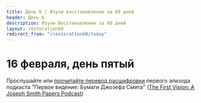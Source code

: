 ```yaml
---
title: Дeнь 6 | Изучи восстановление за 60 дней
header: День 6
description: Изучи Восстановление за 60 дней
layout: restoration60
redirect_from: "/restoration60/today"
---
```


# 16 февраля, день пятый

Прослушайте или [прочитайте перевод расшифровки](/restoration60/articles/podcast_first_vision_episode_1) первого эпизода подкаста "Первое видение: Бумаги Джозефа Смита" ([The First Vision: A Joseph Smith Papers Podcast](https://www.josephsmithpapers.org/articles/the-first-vision-a-joseph-smith-papers-podcast))

